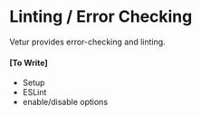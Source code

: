 # Linting / Error Checking

Vetur provides error-checking and linting.

#### [To Write]

- Setup
- ESLint
- enable/disable options
